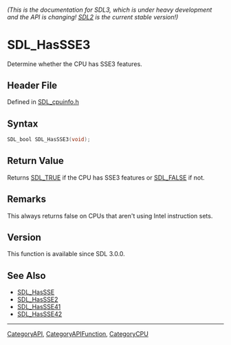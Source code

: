 ###### (This is the documentation for SDL3, which is under heavy development and the API is changing! [SDL2](https://wiki.libsdl.org/SDL2/) is the current stable version!)
# SDL_HasSSE3

Determine whether the CPU has SSE3 features.

## Header File

Defined in [SDL_cpuinfo.h](https://github.com/libsdl-org/SDL/blob/main/include/SDL3/SDL_cpuinfo.h)

## Syntax

```c
SDL_bool SDL_HasSSE3(void);

```

## Return Value

Returns [SDL_TRUE](SDL_TRUE) if the CPU has SSE3 features or
[SDL_FALSE](SDL_FALSE) if not.

## Remarks

This always returns false on CPUs that aren't using Intel instruction sets.

## Version

This function is available since SDL 3.0.0.

## See Also

* [SDL_HasSSE](SDL_HasSSE)
* [SDL_HasSSE2](SDL_HasSSE2)
* [SDL_HasSSE41](SDL_HasSSE41)
* [SDL_HasSSE42](SDL_HasSSE42)

----
[CategoryAPI](CategoryAPI), [CategoryAPIFunction](CategoryAPIFunction), [CategoryCPU](CategoryCPU)


